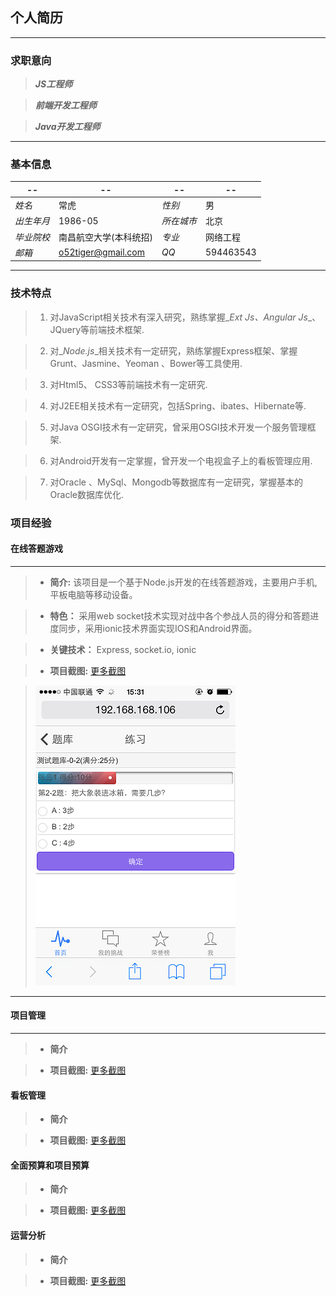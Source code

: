 ## 个人简历

***

### 求职意向
> _**JS工程师**_

> _**前端开发工程师**_

> _**Java开发工程师**_

***

### 基本信息

|  --            |  --                   | --           | --          |
|----------------|-----------------------|--------------|-------------|
|_*姓名*_        |常虎                   |_*性别*_      |男           |
|_*出生年月*_    |1986-05                |_*所在城市*_  |北京         |
|_*毕业院校*_    |南昌航空大学(本科统招) |_*专业*_      |网络工程     |
|_*邮箱*_        |o52tiger@gmail.com     |_*QQ*_        |594463543    |

***

### 技术特点
 

>1. 对JavaScript相关技术有深入研究，熟练掌握_*Ext Js*_、_*Angular Js*_、JQuery等前端技术框架.

>2. 对_*Node.js*_相关技术有一定研究，熟练掌握Express框架、掌握Grunt、Jasmine、Yeoman 、Bower等工具使用.

>3. 对Html5、 CSS3等前端技术有一定研究.

>4. 对J2EE相关技术有一定研究，包括Spring、ibates、Hibernate等.

>5. 对Java OSGI技术有一定研究，曾采用OSGI技术开发一个服务管理框架.

>6. 对Android开发有一定掌握，曾开发一个电视盒子上的看板管理应用.

>7. 对Oracle 、MySql、Mongodb等数据库有一定研究，掌握基本的Oracle数据库优化.


### 项目经验 

#### 在线答题游戏 ####
___
>* **简介:** 该项目是一个基于Node.js开发的在线答题游戏，主要用户手机,平板电脑等移动设备。

>* **特色：** 采用web socket技术实现对战中各个参战人员的得分和答题进度同步，采用ionic技术界面实现IOS和Android界面。 

>* **关键技术：** Express, socket.io, ionic

>* **项目截图:** [更多截图](tg.md)

> ![对战界面](imgs/IMG_0126.PNG)

___


#### 项目管理 ####
___

>* **简介**  

>* **项目截图:** [更多截图](ps.md)


#### 看板管理 ####

>* **简介**  

>* **项目截图:** [更多截图](kb.md)


#### 全面预算和项目预算 ####

>* **简介**  

>* **项目截图:** [更多截图](bm.md)

#### 运营分析 ####

>* **简介**  

>* **项目截图:** [更多截图](opa.md)
